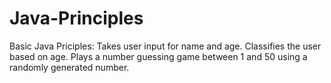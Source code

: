 # Java-Principles
Basic Java Priciples: Takes user input for name and age.  Classifies the user based on age.  Plays a number guessing game between 1 and 50 using a randomly generated number.
